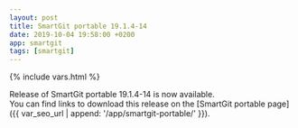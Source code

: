 ```yaml
---
layout: post
title: SmartGit portable 19.1.4-14
date: 2019-10-04 19:58:00 +0200
app: smartgit
tags: [smartgit]
---
```

{% include vars.html %}

Release of SmartGit portable 19.1.4-14 is now available.<br />
You can find links to download this release on the [SmartGit portable page]({{ var_seo_url | append: '/app/smartgit-portable/' }}).